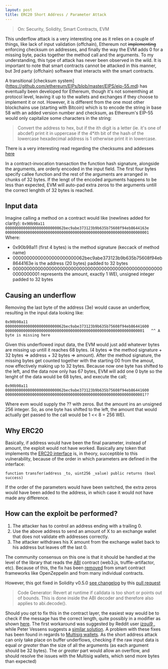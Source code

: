 ```yaml
---
layout: post
title: ERC20 Short Address / Parameter Attack
---
```

> On: Security, Solidity, Smart Contracts, EVM

This underflow attack is a very interesting one as it relies on a couple of things, like lack of input validation (offchain), Ethereum not ~~implementing~~ enforcing checksum on addresses, and finally the way the EVM adds 0 for a missing byte, packs together the method call and the arguments.
To my understanding, this type of attack has never been observed in the wild. It is important to note that smart contracts cannot be attacked in this manner, but 3rd party (offchain) software that interacts with the smart contracts.

A transitional [checksum system] (https://github.com/ethereum/EIPs/blob/master/EIPS/eip-55.md) has eventually been developed for Ethereum, though it's not somemthing at protocol level, leaving it up to the wallets and exchanges if they choose to implement it or not.
However, it is different from the one most other blockchains use (starting with Bitcoin) which is to encode the string in base 58 with an added version number and checksum, as Ethereum's EIP-55 would only capitalize some characters in the string:
> Convert the address to hex, but if the ith digit is a letter (ie. it's one of abcdef) print it in uppercase if the 4*ith bit of the hash of the lowercase hexadecimal address is 1 otherwise print it in lowercase.

There is a very interesting read regarding the checksums and addesses [here](https://ethereum.stackexchange.com/questions/267/why-dont-ethereum-addresses-have-checksums/274#274)

In a contract-invocation transaction the function hash signature, alongside the arguments, are orderly encoded in the input field. The first four bytes specify callee function and the rest of the arguments are arranged in chunks of 32 bytes.
If the lengt of the encoded arguments happens to be less than expected, EVM will auto-pad extra zeros to the arguments untill the correct lenghth of 32 bytes is reached.
## Input data
Imagine calling a method on a contract would like (newlines added for clarity):
``
   0x90b98a11
   00000000000000000000000062bec9abe373123b9b635b75608f94eb8644163e
   0000000000000000000000000000000000000000000000000000000000000001
``
Where:
- 0x90b98a11 (first 4 bytes) is the method signature (keccack of method name)
- 00000000000000000000000062bec9abe373123b9b635b75608f94eb8644163e is the address (20 bytes) padded to 32 bytes
- 0000000000000000000000000000000000000000000000000000000000000001 represents the amount, exactly 1 WEI, unsigned integer padded to 32 bytes
## Causing an underflow
Removing the last byte of the address (3e) would cause an underflow, resulting in the input data looking like:

``
0x90b98a11
00000000000000000000000062bec9abe373123b9b635b75608f94eb86441600
00000000000000000000000000000000000000000000000000000000000001  
                                                              ^^
                                          A byte is missing here
``

Given this underflowed input data, the EVM would just add whatever bytes are missing up untill it reaches 68 bytes. (4 bytes => the method signature + 32 bytes => address + 32 bytes => amount). After the method signature, the missing bytes get counted together with the starting 00 from the amout, now effectively making up to 32 bytes. Because now one byte has shifted to the left, and the data now only has 67 bytes, EVM will add one 0 byte so the lenght of the data would be 68 bytes, and execute the call;

``
    0x90b98a11  
    00000000000000000000000062bec9abe373123b9b635b75608f94eb86441600  
    00000000000000000000000000000000000000000000000000000000000001??  
``

Where evm would supply the ?? with zeros. But the amount ins an unsigned 256 integer. So, as one byte has shifted to the left, the amount that would actually get passed to the call would be 1 << 8 = 256 WEI.

## Why ERC20
Basically, if address would have been the final parameter, instead of amount, the exploit would not have worked. Basically any token that implements the [ERC20 interface](https://github.com/ethereum/EIPs/blob/master/EIPS/eip-20.md) is, in theory, succeptible to this vulnerability, because of the order in which parameters are defined in the interface:
```
function transfer(address _to, uint256 _value) public returns (bool success)
```
If the order of the parameters would have been switched, the extra zeros would have been added to the address, in which case it would not have made any difference.

## How can the exploit be performed?
1. The attacker has to control an address ending with a trailing 0.
2. Use the above address to send an amount of X to an exchange wallet that does not validate eth addresses correctly.
3. The attacker withdraws his X amount from the exchange wallet back to his address but leaves off the last 0.

The community consensus on this one is that it should be handled at the level of the library that reads the [ABI](https://solidity.readthedocs.io/en/develop/abi-spec.html) contract (web3.js, truffle-artifactor, etc).
Because of this, the fix has been [removed](https://github.com/OpenZeppelin/openzeppelin-contracts/issues/261) from smart contract frameworks like OpenZeppelin and from many individual contracts.

However, this got fixed in Solidity v0.5.0 [see changelog](https://github.com/ethereum/solidity/blob/v0.5.0/Changelog.md) by this [pull request](https://github.com/ethereum/solidity/pull/4224)
> Code Generator: Revert at runtime if calldata is too short or points out of bounds. This is done inside the ABI decoder and therefore also applies to abi.decode().

Should you opt to fix this in the contract layer, the easiest way would be to check if the message has the correct length, quite possibly in a modifier as shown [here](https://ethereum.github.io/browser-solidity/#gist=f5c444b9e087d03438aa990cb91b9e3a&optimize=false&version=soljson-v0.6.8+commit.0bbfe453.js). The first workaround was suggested by Reddit user [ izqui9 ](https://www.reddit.com/r/ethereum/comments/63s917/worrysome_bug_exploit_with_erc20_token/dfwmhc3/), while Peter Vessens suggests a [similar solution](https://github.com/MonolithDAO/token/blob/master/audit/TokenSaleAudit.pdf). A problem with these fixes has been found in regards to [Multisig wallets](https://blog.coinfabrik.com/smart-contract-short-address-attack-mitigation-failure/). As the short address attack can only take place on buffer underflows, checking if the raw input data is equal *or greater* than the size of all the arguments (as each argument should be 32 bytes). The *or greater* part would allow an overflow, and should resolve the issues with the Multisig wallets, which send more bytes than expected)

